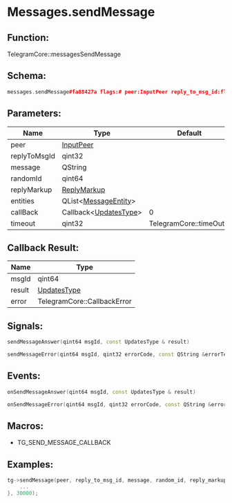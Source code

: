 # Messages.sendMessage

## Function:

TelegramCore::messagesSendMessage

## Schema:

```c++
messages.sendMessage#fa88427a flags:# peer:InputPeer reply_to_msg_id:flags.0?int message:string random_id:long reply_markup:flags.2?ReplyMarkup entities:flags.3?Vector<MessageEntity> = Updates;
```
## Parameters:

|Name|Type|Default|
|----|----|-------|
|peer|[InputPeer](../../types/inputpeer.md)||
|replyToMsgId|qint32||
|message|QString||
|randomId|qint64||
|replyMarkup|[ReplyMarkup](../../types/replymarkup.md)||
|entities|QList&lt;[MessageEntity](../../types/messageentity.md)&gt;||
|callBack|Callback&lt;[UpdatesType](../../types/updatestype.md)&gt;|0|
|timeout|qint32|TelegramCore::timeOut()|

## Callback Result:

|Name|Type|
|----|----|
|msgId|qint64|
|result|[UpdatesType](../../types/updatestype.md)|
|error|TelegramCore::CallbackError|

## Signals:

```c++
sendMessageAnswer(qint64 msgId, const UpdatesType & result)
```
```c++
sendMessageError(qint64 msgId, qint32 errorCode, const QString &errorText)
```

## Events:

```c++
onSendMessageAnswer(qint64 msgId, const UpdatesType & result)
```
```c++
onSendMessageError(qint64 msgId, qint32 errorCode, const QString &errorText)
```

## Macros:

* TG_SEND_MESSAGE_CALLBACK

## Examples:

```c++
tg->sendMessage(peer, reply_to_msg_id, message, random_id, reply_markup, entities, [=](TG_SEND_MESSAGE_CALLBACK){
    ...
}, 30000);
```
